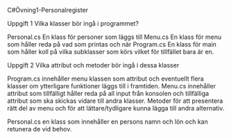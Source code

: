 C#Övning1-Personalregister

Uppgift 1 
Vilka klasser bör ingå i programmet?

Personal.cs En klass för personer som läggs till
Menu.cs En klass för menu som håller reda på vad som printas och när
Program.cs En klass för main som håller koll på vilka subklasser som körs vilket för tillfället bara är en.

Uppgift 2
Vilka attribut och metoder bör ingå i dessa klasser

Program.cs innehåller menu klassen som attribut och eventuellt flera klasser om ytterligare funktioner läggs till i framtiden.
Menu.cs innehåller attribut som tillfälligt håller reda på all input från konsolen och tillfälliga attribut som ska skickas vidare till andra klasser.
Metoder för att presentera rätt del av menu och för att lättare/tydligare kunna lägga till andra alternativ.

Personal.cs en klass som innehåller en persons namn och lön och kan retunera de vid behov.
